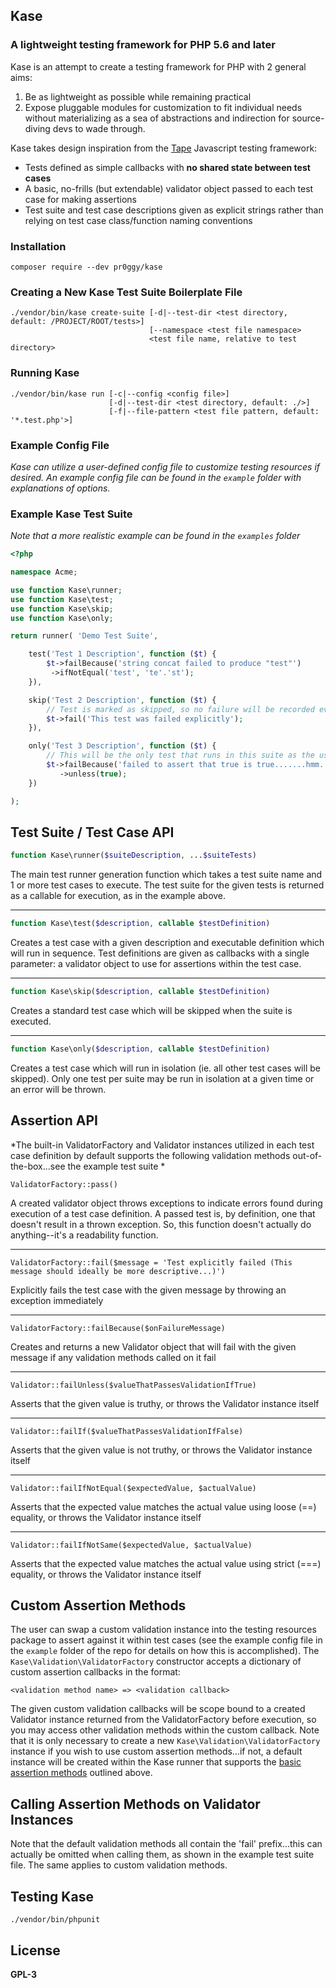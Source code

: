 ## Kase
### A lightweight testing framework for PHP 5.6 and later

Kase is an attempt to create a testing framework for PHP with 2 general aims:

1. Be as lightweight as possible while remaining practical
2. Expose pluggable modules for customization to fit individual needs without materializing as a sea of abstractions and indirection for source-diving devs to wade through.

Kase takes design inspiration from the [Tape](https://github.com/substack/tape) Javascript testing framework:

- Tests defined as simple callbacks with **no shared state between test cases**
- A basic, no-frills (but extendable) validator object passed to each test case for making assertions
- Test suite and test case descriptions given as explicit strings rather than relying on test case class/function naming conventions

### Installation
	composer require --dev pr0ggy/kase

### Creating a New Kase Test Suite Boilerplate File
    ./vendor/bin/kase create-suite [-d|--test-dir <test directory, default: /PROJECT/ROOT/tests>]
                                   [--namespace <test file namespace>
                                   <test file name, relative to test directory>

### Running Kase
	./vendor/bin/kase run [-c|--config <config file>]
                          [-d|--test-dir <test directory, default: ./>]
                          [-f|--file-pattern <test file pattern, default: '*.test.php'>]

### Example Config File
*Kase can utilize a user-defined config file to customize testing resources if desired.  An example config file can be found in the `example` folder with explanations of options.*

### Example Kase Test Suite
*Note that a more realistic example can be found in the `examples` folder*

```php
<?php

namespace Acme;

use function Kase\runner;
use function Kase\test;
use function Kase\skip;
use function Kase\only;

return runner( 'Demo Test Suite',

    test('Test 1 Description', function ($t) {
    	$t->failBecause('string concat failed to produce "test"')
         ->ifNotEqual('test', 'te'.'st');
    }),

    skip('Test 2 Description', function ($t) {
    	// Test is marked as skipped, so no failure will be recorded even though the test fails explicitly
    	$t->fail('This test was failed explicitly');
    }),

    only('Test 3 Description', function ($t) {
    	// This will be the only test that runs in this suite as the use of 'only' isolates it
        $t->failBecause('failed to assert that true is true.......hmm.......')
    	   ->unless(true);
    })

);
```

## Test Suite / Test Case API

```php
function Kase\runner($suiteDescription, ...$suiteTests)
```
The main test runner generation function which takes a test suite name and 1 or more test cases to execute.  The test suite for the given tests is returned as a callable for execution, as in the example above.

---

```php
function Kase\test($description, callable $testDefinition)
```
Creates a test case with a given description and executable definition which will run in sequence.  Test definitions are given as callbacks with a single parameter: a validator object to use for assertions within the test case.

---

```php
function Kase\skip($description, callable $testDefinition)
```
Creates a standard test case which will be skipped when the suite is executed.

---

```php
function Kase\only($description, callable $testDefinition)
```
Creates a test case which will run in isolation (ie. all other test cases will be skipped).  Only one test per suite may be run in isolation at a given time or an error will be thrown.

## <a name="basic_assertions"></a>Assertion API
*The built-in ValidatorFactory and Validator instances utilized in each  test case definition by default supports the following validation methods out-of-the-box...see the example test suite *

```
ValidatorFactory::pass()
```
A created validator object throws exceptions to indicate errors found during execution of a test case definition.  A passed test is, by definition, one that doesn't result in a thrown exception.  So, this function doesn't actually do anything--it's a readability function.

---

```
ValidatorFactory::fail($message = 'Test explicitly failed (This message should ideally be more descriptive...)')
```
Explicitly fails the test case with the given message by throwing an exception immediately

---

```
ValidatorFactory::failBecause($onFailureMessage)
```
Creates and returns a new Validator object that will fail with the given message if any validation methods called on it fail

---

```
Validator::failUnless($valueThatPassesValidationIfTrue)
```
Asserts that the given value is truthy, or throws the Validator instance itself

---

```
Validator::failIf($valueThatPassesValidationIfFalse)
```
Asserts that the given value is not truthy, or throws the Validator instance itself

---

```
Validator::failIfNotEqual($expectedValue, $actualValue)
```
Asserts that the expected value matches the actual value using loose (==) equality, or throws the Validator instance itself

---

```
Validator::failIfNotSame($expectedValue, $actualValue)
```
Asserts that the expected value matches the actual value using strict (===) equality, or throws the Validator instance itself

## Custom Assertion Methods
The user can swap a custom validation instance into the testing resources package to assert against it within test cases (see the example config file in the `example` folder of the repo for details on how this is accomplished).  The `Kase\Validation\ValidatorFactory` constructor accepts a dictionary of custom assertion callbacks in the format:

	<validation method name> => <validation callback>

The given custom validation callbacks will be scope bound to a created Validator instance returned from the ValidatorFactory before execution, so you may access other validation methods within the custom callback.  Note that it is only necessary to create a new `Kase\Validation\ValidatorFactory` instance if you wish to use custom assertion methods...if not, a default instance will be created within the Kase runner that supports the [basic assertion methods](#basic_assertions) outlined above.

## Calling Assertion Methods on Validator Instances
Note that the default validation methods all contain the 'fail' prefix...this can actually be omitted
when calling them, as shown in the example test suite file.  The same applies to custom validation
methods.

## Testing Kase
	./vendor/bin/phpunit

## License
**GPL-3**
